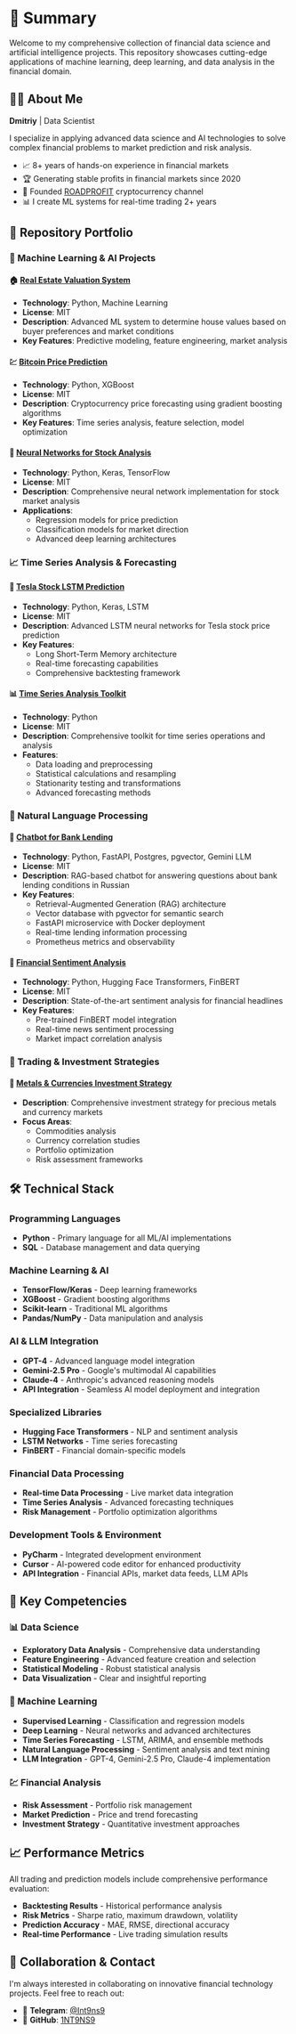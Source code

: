 # 📰 Summary

Welcome to my comprehensive collection of financial data science and artificial intelligence projects. This repository showcases cutting-edge applications of machine learning, deep learning, and data analysis in the financial domain.

## 👨‍💻 About Me

**Dmitriy** | Data Scientist

I specialize in applying advanced data science and AI technologies to solve complex financial problems to market prediction and risk analysis.

- 📈 8+ years of hands-on experience in financial markets
- 🏆 Generating stable profits in financial markets since 2020
- 🎯 Founded [ROADPROFIT](https://t.me/ROADPROFIT) cryptocurrency channel
- 📊 I create ML systems for real-time trading 2+ years

## 🎯 Repository Portfolio

### 🤖 Machine Learning & AI Projects

#### 🏠 [Real Estate Valuation System](https://github.com/1NT9NS9/Data-scientist-House-prices)
- **Technology**: Python, Machine Learning
- **License**: MIT
- **Description**: Advanced ML system to determine house values based on buyer preferences and market conditions
- **Key Features**: Predictive modeling, feature engineering, market analysis

#### 💹 [Bitcoin Price Prediction](https://github.com/1NT9NS9/bitcoin-price-prediction)
- **Technology**: Python, XGBoost
- **License**: MIT
- **Description**: Cryptocurrency price forecasting using gradient boosting algorithms
- **Key Features**: Time series analysis, feature selection, model optimization

#### 🧠 [Neural Networks for Stock Analysis](https://github.com/1NT9NS9/keras-regression-classification)
- **Technology**: Python, Keras, TensorFlow
- **License**: MIT
- **Description**: Comprehensive neural network implementation for stock market analysis
- **Applications**: 
  - Regression models for price prediction
  - Classification models for market direction
  - Advanced deep learning architectures

### 📈 Time Series Analysis & Forecasting

#### 🚗 [Tesla Stock LSTM Prediction](https://github.com/1NT9NS9/time-series-keras-LSTM-stocks-tesla)
- **Technology**: Python, Keras, LSTM
- **License**: MIT
- **Description**: Advanced LSTM neural networks for Tesla stock price prediction
- **Key Features**: 
  - Long Short-Term Memory architecture
  - Real-time forecasting capabilities
  - Comprehensive backtesting framework

#### 📊 [Time Series Analysis Toolkit](https://github.com/1NT9NS9/time-series)
- **Technology**: Python
- **License**: MIT
- **Description**: Comprehensive toolkit for time series operations and analysis
- **Features**:
  - Data loading and preprocessing
  - Statistical calculations and resampling
  - Stationarity testing and transformations
  - Advanced forecasting methods

### 🤖 Natural Language Processing

#### 🏦 [Chatbot for Bank Lending](https://github.com/1NT9NS9/chatbot-for-bank-lending)
- **Technology**: Python, FastAPI, Postgres, pgvector, Gemini LLM
- **License**: MIT
- **Description**: RAG-based chatbot for answering questions about bank lending conditions in Russian
- **Key Features**:
  - Retrieval-Augmented Generation (RAG) architecture
  - Vector database with pgvector for semantic search
  - FastAPI microservice with Docker deployment
  - Real-time lending information processing
  - Prometheus metrics and observability

#### 📰 [Financial Sentiment Analysis](https://github.com/1NT9NS9/transformer-hugging-face-financial-headlines)
- **Technology**: Python, Hugging Face Transformers, FinBERT
- **License**: MIT
- **Description**: State-of-the-art sentiment analysis for financial headlines
- **Key Features**:
  - Pre-trained FinBERT model integration
  - Real-time news sentiment processing
  - Market impact correlation analysis

### 💼 Trading & Investment Strategies

#### 🥇 [Metals & Currencies Investment Strategy](https://github.com/1NT9NS9/Investment-strategy-metals-currencies)
- **Description**: Comprehensive investment strategy for precious metals and currency markets
- **Focus Areas**:
  - Commodities analysis
  - Currency correlation studies
  - Portfolio optimization
  - Risk assessment frameworks

## 🛠️ Technical Stack

### Programming Languages
- **Python** - Primary language for all ML/AI implementations
- **SQL** - Database management and data querying

### Machine Learning & AI
- **TensorFlow/Keras** - Deep learning frameworks
- **XGBoost** - Gradient boosting algorithms
- **Scikit-learn** - Traditional ML algorithms
- **Pandas/NumPy** - Data manipulation and analysis

### AI & LLM Integration
- **GPT-4** - Advanced language model integration
- **Gemini-2.5 Pro** - Google's multimodal AI capabilities
- **Claude-4** - Anthropic's advanced reasoning models
- **API Integration** - Seamless AI model deployment and integration

### Specialized Libraries
- **Hugging Face Transformers** - NLP and sentiment analysis
- **LSTM Networks** - Time series forecasting
- **FinBERT** - Financial domain-specific models

### Financial Data Processing
- **Real-time Data Processing** - Live market data integration
- **Time Series Analysis** - Advanced forecasting techniques
- **Risk Management** - Portfolio optimization algorithms

### Development Tools & Environment
- **PyCharm** - Integrated development environment
- **Cursor** - AI-powered code editor for enhanced productivity
- **API Integration** - Financial APIs, market data feeds, LLM APIs

## 🎯 Key Competencies

### 📊 Data Science
- **Exploratory Data Analysis** - Comprehensive data understanding
- **Feature Engineering** - Advanced feature creation and selection
- **Statistical Modeling** - Robust statistical analysis
- **Data Visualization** - Clear and insightful reporting

### 🤖 Machine Learning
- **Supervised Learning** - Classification and regression models
- **Deep Learning** - Neural networks and advanced architectures
- **Time Series Forecasting** - LSTM, ARIMA, and ensemble methods
- **Natural Language Processing** - Sentiment analysis and text mining
- **LLM Integration** - GPT-4, Gemini-2.5 Pro, Claude-4 implementation

### 💹 Financial Analysis
- **Risk Assessment** - Portfolio risk management
- **Market Prediction** - Price and trend forecasting
- **Investment Strategy** - Quantitative investment approaches


## 📈 Performance Metrics

All trading and prediction models include comprehensive performance evaluation:
- **Backtesting Results** - Historical performance analysis
- **Risk Metrics** - Sharpe ratio, maximum drawdown, volatility
- **Prediction Accuracy** - MAE, RMSE, directional accuracy
- **Real-time Performance** - Live trading simulation results

## 🤝 Collaboration & Contact

I'm always interested in collaborating on innovative financial technology projects. Feel free to reach out:

- 📧 **Telegram**: [@Int9ns9](https://t.me/Int9ns9)
- 🐙 **GitHub**: [1NT9NS9](https://github.com/1NT9NS9)


